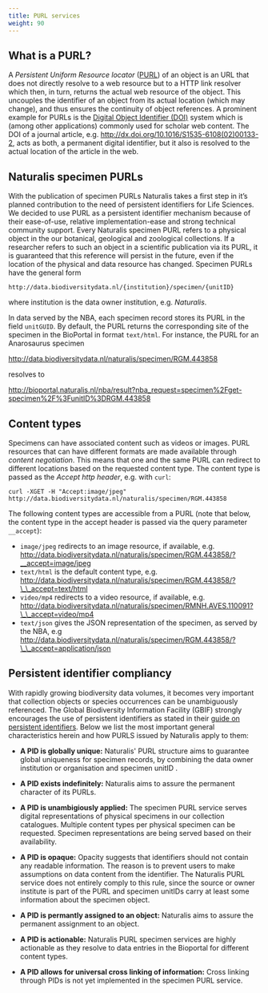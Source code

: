 ```yaml
---
title: PURL services
weight: 90
---
```


## What is a PURL?  

A *Persistent Uniform Resource locator*
([PURL](https://en.wikipedia.org/wiki/Persistent_uniform_resource_locator))
of an object is an URL that does not directly resolve to a web
resource but to a HTTP link resolver which then, in turn, returns the
actual web resource of the object.  This uncouples the identifier of
an object from its actual location (which may change), and thus
ensures the continuity of object references.  A prominent example for
PURLs is the [Digital Object Identifier (DOI)](https://www.doi.org/)
system which is (among other applications) commonly used for scholar
web content. The DOI of a journal article,
e.g. http://dx.doi.org/10.1016/S1535-6108(02)00133-2, acts as both, a
permanent digital identifier, but it also is resolved to the actual
location of the article in the web.

## Naturalis specimen PURLs 

With the publication of specimen PURLs Naturalis takes a first step in
it’s planned contribution to the need of persistent identifiers for
Life Sciences. We decided to use PURL as a persistent identifier
mechanism because of their ease-of-use, relative implementation-ease
and strong technical community support. Every Naturalis specimen PURL
refers to a physical object in the our botanical, geological and
zoological collections. If a researcher refers to such an object in a
scientific publication via its PURL, it is guaranteed that this
reference will persist in the future, even if the location of the
physical and data resource has changed. Specimen PURLs have the
general form

`http://data.biodiversitydata.nl/{institution}/specimen/{unitID}`

where institution is the data owner institution, e.g. *Naturalis*.

In data served by the NBA, each specimen record stores its PURL in the
field `unitGUID`. By default, the PURL returns the corresponding site
of the specimen in the BioPortal in format `text/html`. For instance,
the PURL for an Anarosaurus specimen

http://data.biodiversitydata.nl/naturalis/specimen/RGM.443858

resolves to 

http://bioportal.naturalis.nl/nba/result?nba_request=specimen%2Fget-specimen%2F%3FunitID%3DRGM.443858

## Content types 

Specimens can have associated content such as videos or images. PURL
resources that can have different formats are made available through
*content negotiation*. This means that one and the same PURL can
redirect to different locations based on the requested content
type. The content type is passed as the *Accept http header*,
e.g. with `curl`:

`curl -XGET -H "Accept:image/jpeg"
http://data.biodiversitydata.nl/naturalis/specimen/RGM.443858`

The following content types are accessible from a PURL (note that
below, the content type in the accept header is passed via the query
parameter `__accept`):

* `image/jpeg` redirects to an image resource, if available,
  e.g. http://data.biodiversitydata.nl/naturalis/specimen/RGM.443858/?__accept=image/jpeg
* `text/html` is the default content type, e.g.
  http://data.biodiversitydata.nl/naturalis/specimen/RGM.443858/?\_\_accept=text/html
* `video/mp4` redirects to a video resource, if available,
  e.g. http://data.biodiversitydata.nl/naturalis/specimen/RMNH.AVES.110091?\_\_accept=video/mp4
* `text/json` gives the JSON representation of the specimen, as served
  by the NBA, e.g
  http://data.biodiversitydata.nl/naturalis/specimen/RGM.443858/?\_\_accept=application/json

## Persistent identifier compliancy 

With rapidly growing biodiversity data volumes, it becomes very
important that collection objects or species occurrences can be
unambiguously referenced. The Global Biodiversity Information Facility
(GBIF) strongly encourages the use of persistent identifiers as stated
in their
[guide on persistent identifiers](https://www.gbif.org/document/80575/a-beginners-guide-to-persistent-identifiers).
Below we list the most important general characteristics herein and
how PURLS issued by Naturalis apply to them:

* **A PID is globally unique:** Naturalis' PURL structure aims to
guarantee global uniqueness for specimen records, by combining the
data owner institution or organisation and specimen unitID .

* **A PID exists indefinitely:** Naturalis aims to assure the
  permanent character of its PURLs.

* **A PID is unambigiously applied:** The specimen PURL service serves
digital representations of physical specimens in our collection
catalogues. Multiple content types per physical specimen can be
requested.  Specimen representations are being served based on their
availability.

* **A PID is opaque:** Opacity suggests that identifiers should not
contain any readable information. The reason is to prevent users to
make assumptions on data content from the identifier. The Naturalis
PURL service does not entirely comply to this rule, since the source
or owner institute is part of the PURL and specimen unitIDs carry at
least some information about the specimen object.

* **A PID is permantly assigned to an object:** Naturalis aims to
  assure the permanent assignment to an object.

* **A PID is actionable:** Naturalis PURL specimen services are highly
  actionable as they resolve to data entries in the Bioportal for
  different content types.
* **A PID allows for universal cross linking of information:** Cross
  linking through PIDs is not yet implemented in the specimen PURL
  service.
